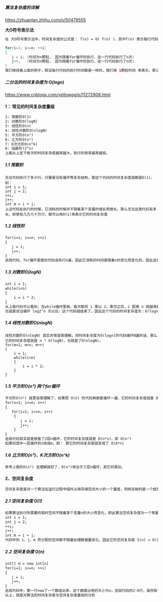 ##### 算法复杂度的详解

<https://zhuanlan.zhihu.com/p/50479555> 

**大O符号表示法**  

```tex
在 大O符号表示法中，时间复杂度的公式是： T(n) = O( f(n) )，其中f(n) 表示每行代码执行次数之和，而 O 表示正比例关系，这个公式的全称是：算法的渐进时间复杂度。
```

```java
for(i=1; i<=n; ++i) 
{
   j = i; (时间为n颗粒， 因为随着for循环的执行，这一行代码执行了n次)
   j++;   (时间为n颗粒， 因为随着for循环的执行，这一行代码执行了n次)
}
我们继续看上面的例子，假设每行代码的执行时间都是一样的，我们用 1颗粒时间 来表示，那么这个例子的第一行耗时是1个颗粒时间，第三行的执行时间是 n个颗粒时间，第四行的执行时间也是 n个颗粒时间（第二行和第五行是符号，暂时忽略），那么总时间就是 1颗粒时间 + n颗粒时间 + n颗粒时间 ，即 (1+2n)个颗粒时间，即： T(n) = (1+2n)*颗粒时间，从这个结果可以看出，这个算法的耗时是随着n的变化而变化，因此，我们可以简化的将这个算法的时间复杂度表示为：T(n) = O(n)
```

##### 二分法的时间复杂度为 O(logn)

https://www.cnblogs.com/yellowgg/p/11272908.html

#### 1： 常见的时间复杂度量级

```tex
1: 常数阶O(1)
2: 对数阶O(logN)
3: 线性阶O(n)
4: 线性对数阶O(nlogN)
5: 平方阶O(n²)
6: 立方阶O(n³)
7: K次方阶O(n^k)
8: 指数阶(2^n)
上面从上至下依次的时间复杂度越来越大，执行的效率越来越低。
```

##### 1.1 常数阶

```text
无论代码执行了多少行，只要是没有循环等复杂结构，那这个代码的时间复杂度就都是O(1)，如：
int i = 1;
int j = 2;
++i;
j++;
int m = i + j;
上述代码在执行的时候，它消耗的时候并不随着某个变量的增长而增长，那么无论这类代码有多长，即使有几万几十万行，都可以用O(1)来表示它的时间复杂度
```

##### 1.2 线性阶

```reStructuredText
for(i=1; i<=n; ++i)
{
   j = i;
   j++;
}
这段代码，for循环里面的代码会执行n遍，因此它消耗的时间是随着n的变化而变化的，因此这类代码都可以用O(n)来表示它的时间复杂度。
```

##### 1.3 **对数阶O(logN)** 

```tex
int i = 1;
while(i<n)
{
    i = i * 2;
}
从上面代码可以看到，在while循环里面，每次都将 i 乘以 2，乘完之后，i 距离 n 就越来越近了。我们试着求解一下，假设循环x次之后，i 就大于 2 了，此时这个循环就退出了，也就是说 2 的 x 次方等于 n，那么 x = log2^n
也就是说当循环 log2^n 次以后，这个代码就结束了。因此这个代码的时间复杂度为：O(logn)
```

##### 1.4 **线性对数阶O(nlogN)** 

```text
线性对数阶O(nlogN) 其实非常容易理解，将时间复杂度为O(logn)的代码循环N遍的话，那么它的时间复杂度就是 n * O(logN)，也就是了O(nlogN)。
for(m=1; m<n; m++)
{
    i = 1;
    while(i<n)
    {
        i = i * 2;
    }
}
```

##### 1.5 **平方阶O(n²)**  两个for循环

```tex
平方阶O(n²) 就更容易理解了，如果把 O(n) 的代码再嵌套循环一遍，它的时间复杂度就是 O(n²) 了。
for(x=1; i<=n; x++)
{
   for(i=1; i<=n; i++)
    {
       j = i;
       j++;
    }
}
这段代码其实就是嵌套了2层n循环，它的时间复杂度就是 O(n*n)，即 O(n²)
如果将其中一层循环的n改成m，即： 那它的时间复杂度就变成了 O(m*n)
```

##### 1.6 **立方阶O(n³)**、**K次方阶O(n^k)**

```tex
参考上面的O(n²) 去理解就好了，O(n³)相当于三层n循环，其它的类似。
```

#### **2、空间复杂度**

```tex
空间复杂度是对一个算法在运行过程中临时占用存储空间大小的一个量度，同样反映的是一个趋势，我们用 S(n) 来定义。
```

##### 2.1 **空间复杂度 O(1)** 

```tex
如果算法执行所需要的临时空间不随着某个变量n的大小而变化，即此算法空间复杂度为一个常量，可表示为 O(1)
int i = 1;
int j = 2;
++i;
j++;
int m = i + j;
代码中的 i、j、m 所分配的空间都不随着处理数据量变化，因此它的空间复杂度 S(n) = O(1)
```

##### 2.2 **空间复杂度 O(n)** 

```tex
int[] m = new int[n]
for(i=1; i<=n; ++i)
{
   j = i;
   j++;
}
这段代码中，第一行new了一个数组出来，这个数据占用的大小为n，这段代码的2-6行，虽然有循环，但没有再分配新的空间，因此，这段代码的空间复杂度主要看第一行即可，即 S(n) = O(n)
以上，就是对算法的时间复杂度与空间复杂度基础的分析
```

